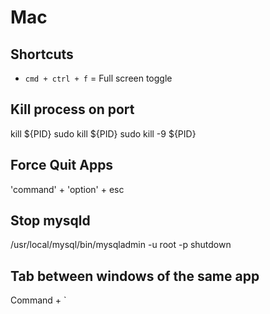# Mac

## Shortcuts

* `cmd + ctrl + f` = Full screen toggle

## Kill process on port

kill ${PID}
sudo kill ${PID}
sudo kill -9 ${PID}

## Force Quit Apps

'command' + 'option' + esc

## Stop mysqld

/usr/local/mysql/bin/mysqladmin -u root -p shutdown 

## Tab between windows of the same app

Command + ` 
